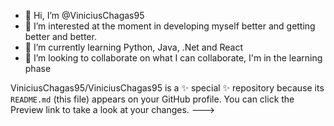 - 👋 Hi, I’m @ViniciusChagas95
- 👀 I’m interested at the moment in developing myself better and getting better and better.
- 🌱 I’m currently learning Python, Java, .Net and React
- 💞️ I’m looking to collaborate on what I can collaborate, I'm in the learning phase


ViniciusChagas95/ViniciusChagas95 is a ✨ special ✨ repository because its `README.md` (this file) appears on your GitHub profile.
You can click the Preview link to take a look at your changes.
--->
